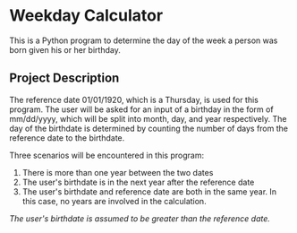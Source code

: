 # Weekday Calculator
This is a Python program to determine the day of the week a person was born given his or her birthday. 

## Project Description
The reference date 01/01/1920, which is a Thursday, is used for this program. The user will be asked for an input of a birthday in the form of mm/dd/yyyy, which will be split into month, day, and year respectively. The day of the birthdate is determined by counting the number of days from the reference date to the birthdate. 

Three scenarios will be encountered in this program:
1. There is more than one year between the two dates
2. The user's birthdate is in the next year after the reference date
3. The user's birthdate and reference date are both in the same year. In this case, no years are involved in the calculation.

*The user's birthdate is assumed to be greater than the reference date.*
